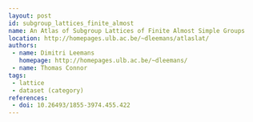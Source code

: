 ```yaml
---
layout: post
id: subgroup_lattices_finite_almost
name: An Atlas of Subgroup Lattices of Finite Almost Simple Groups
location: http://homepages.ulb.ac.be/~dleemans/atlaslat/
authors:
 - name: Dimitri Leemans
   homepage: http://homepages.ulb.ac.be/~dleemans/
 - name: Thomas Connor
tags:
 - lattice
 - dataset (category)
references:
 - doi: 10.26493/1855-3974.455.422
---
```


